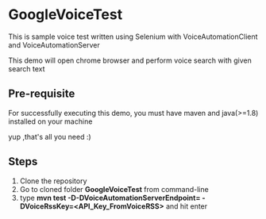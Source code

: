 # GoogleVoiceTest
This is sample voice test written using Selenium with VoiceAutomationClient and VoiceAutomationServer

This demo will open chrome browser and perform voice search with given search text

## Pre-requisite
For successfully executing this demo, you must have maven and java(>=1.8) installed on your machine

yup ,that's all you need :)

## Steps
1. Clone the repository
2. Go to cloned folder **GoogleVoiceTest** from command-line
3. type **mvn test -D-DVoiceAutomationServerEndpoint=<VoiceServerEndPointURL>  -DVoiceRssKey=<API_Key_FromVoiceRSS>** and hit enter